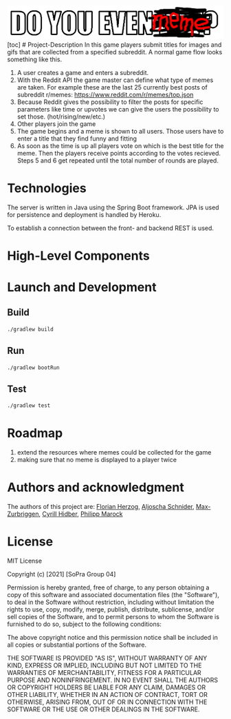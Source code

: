 

<div style="text-align:center"><img src="https://raw.githubusercontent.com/sopra-fs21-group-4/client/master/src/image/logo/doyouevenmeme.png"/></div>
[toc]
# Project-Description
In this game players submit titles for images and gifs that are collected from a specified subreddit. A normal game flow looks something like this.

1. A user creates a game and enters a subreddit.
2. With the Reddit API the game master can define what type of memes are taken. For example these are the last 25 currently best posts of subreddit r/memes: https://www.reddit.com/r/memes/top.json
3. Because Reddit gives the possibility to filter the posts for specific parameters like time or upvotes we can give the users the possibility to set those. (hot/rising/new/etc.)
4. Other players join the game
5. The game begins and a meme is shown to all users. Those users have to enter a title that they find funny and fitting
6. As soon as the time is up all players vote on which is the best title for the meme. Then the players receive points according to the votes recieved. Steps 5 and 6 get repeated until the total number of rounds are played.

# Technologies
The server is written in Java using the Spring Boot framework. JPA is used for persistence and deployment is handled by Heroku.

To establish a connection between the front- and backend REST is used.
# High-Level Components

# Launch and Development
## Build

```bash
./gradlew build
```

## Run

```bash
./gradlew bootRun
```

## Test

```bash
./gradlew test
```

# Roadmap
1. extend the resources where memes could be collected for the game
2. making sure that no meme is displayed to a player twice


# Authors and acknowledgment
The authors of this project are:
[Florian Herzog](https://github.com/Stud-FH), [Aljoscha Schnider](https://github.com/plexinio), [Max-Zurbriggen](https://github.com/Max-Zurbriggen), [Cyrill Hidber](https://github.com/Aece96), [Philipp Marock](https://github.com/Sahibabdul)

# License

MIT License

Copyright (c) [2021] [SoPra Group 04]

Permission is hereby granted, free of charge, to any person obtaining a copy
of this software and associated documentation files (the "Software"), to deal
in the Software without restriction, including without limitation the rights
to use, copy, modify, merge, publish, distribute, sublicense, and/or sell
copies of the Software, and to permit persons to whom the Software is
furnished to do so, subject to the following conditions:

The above copyright notice and this permission notice shall be included in all
copies or substantial portions of the Software.

THE SOFTWARE IS PROVIDED "AS IS", WITHOUT WARRANTY OF ANY KIND, EXPRESS OR
IMPLIED, INCLUDING BUT NOT LIMITED TO THE WARRANTIES OF MERCHANTABILITY,
FITNESS FOR A PARTICULAR PURPOSE AND NONINFRINGEMENT. IN NO EVENT SHALL THE
AUTHORS OR COPYRIGHT HOLDERS BE LIABLE FOR ANY CLAIM, DAMAGES OR OTHER
LIABILITY, WHETHER IN AN ACTION OF CONTRACT, TORT OR OTHERWISE, ARISING FROM,
OUT OF OR IN CONNECTION WITH THE SOFTWARE OR THE USE OR OTHER DEALINGS IN THE
SOFTWARE.